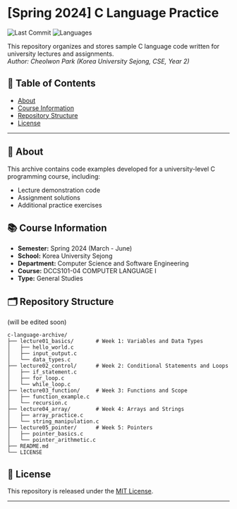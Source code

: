 # [Spring 2024] C Language Practice

![Last Commit](https://img.shields.io/github/last-commit/username/c-language-archive)
![Languages](https://img.shields.io/github/languages/top/username/c-language-archive)

This repository organizes and stores sample C language code written for university lectures and assignments.  
*Author: Cheolwon Park (Korea University Sejong, CSE, Year 2)*


## 📑 Table of Contents

- [About](#📝-about)
- [Course Information](#📚-course-information)
- [Repository Structure](#🗂-repository-structure)
- [License](#🤝-license)

---



## 📝 About

This archive contains code examples developed for a university-level C programming course, including:

- Lecture demonstration code
- Assignment solutions
- Additional practice exercises


## 📚 Course Information

- **Semester:** Spring 2024 (March - June)
- **School:** Korea University Sejong
- **Department:** Computer Science and Software Engineering
- **Course:** DCCS101-04 COMPUTER LANGUAGE Ⅰ
- **Type:** General Studies


## 🗂 Repository Structure

(will be edited soon)
```plaintext
c-language-archive/
├── lecture01_basics/       # Week 1: Variables and Data Types
│   ├── hello_world.c
│   ├── input_output.c
│   └── data_types.c
├── lecture02_control/      # Week 2: Conditional Statements and Loops
│   ├── if_statement.c
│   ├── for_loop.c
│   └── while_loop.c
├── lecture03_function/     # Week 3: Functions and Scope
│   ├── function_example.c
│   └── recursion.c
├── lecture04_array/        # Week 4: Arrays and Strings
│   ├── array_practice.c
│   └── string_manipulation.c
├── lecture05_pointer/      # Week 5: Pointers
│   ├── pointer_basics.c
│   └── pointer_arithmetic.c
├── README.md
└── LICENSE
```


## 🤝 License

This repository is released under the [MIT License](LICENSE).

---
